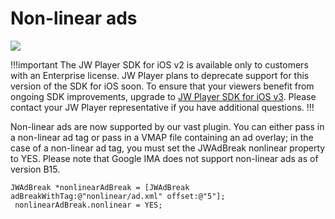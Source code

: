 # Non-linear ads

<img src="https://img.shields.io/badge/%20-iOS%20v2%20DEPRECATED-FFBA43.svg?logo=apple">

!!!important
The JW Player SDK for iOS v2 is available only to customers with an Enterprise license. JW Player plans to deprecate support for this version of the SDK for iOS soon. To ensure that your viewers benefit from ongoing SDK improvements, upgrade to [JW Player SDK for iOS v3](https://developer.jwplayer.com/sdk/ios/docs/developer-guide/). Please contact your JW Player representative if you have additional questions.
!!!

Non-linear ads are now supported by our vast plugin. You can either pass in a non-linear ad tag or pass in a VMAP file containing an ad overlay; in the case of a non-linear ad tag, you must set the JWAdBreak nonlinear property to YES.
Please note that Google IMA does not support non-linear ads as of version B15. 


	JWAdBreak *nonlinearAdBreak = [JWAdBreak adBreakWithTag:@"nonlinear/ad.xml" offset:@"5"];
     nonlinearAdBreak.nonlinear = YES;